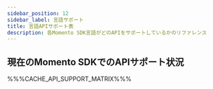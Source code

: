 ```yaml
---
sidebar_position: 12
sidebar_label: 言語サポート
title: 言語APIサポート表
description: 各Momento SDK言語がどのAPIをサポートしているかのリファレンス
---
```


## 現在のMomento SDKでのAPIサポート状況

%%%CACHE_API_SUPPORT_MATRIX%%%

